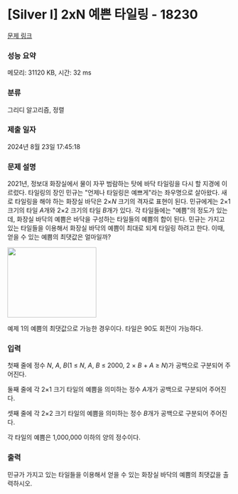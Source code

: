 # [Silver I] 2xN 예쁜 타일링 - 18230 

[문제 링크](https://www.acmicpc.net/problem/18230) 

### 성능 요약

메모리: 31120 KB, 시간: 32 ms

### 분류

그리디 알고리즘, 정렬

### 제출 일자

2024년 8월 23일 17:45:18

### 문제 설명

<p>2021년, 정보대 화장실에서 물이 자꾸 범람하는 탓에 바닥 타일링을 다시 할 지경에 이르렀다. 타일링의 장인 민규는 "언제나 타일링은 예쁘게"라는 좌우명으로 살아왔다. 새로 타일링을 해야 하는 화장실 바닥은 2×<em>N</em> 크기의 격자로 표현이 된다. 민규에게는 2×1 크기의 타일 <em>A</em>개와 2×2 크기의 타일 <em>B</em>개가 있다. 각 타일들에는 "예쁨"의 정도가 있는데, 화장실 바닥의 예쁨은 바닥을 구성하는 타일들의 예쁨의 합이 된다. 민규는 가지고 있는 타일들을 이용해서 화장실 바닥의 예쁨이 최대로 되게 타일링 하려고 한다. 이때, 얻을 수 있는 예쁨의 최댓값은 얼마일까?</p>

<p><img alt="" src="https://upload.acmicpc.net/eb53244b-f29a-4355-bce8-2104ad592baa/-/preview/" style="height: 158px; width: 200px;"></p>

<p>예제 1의 예쁨의 최댓값으로 가능한 경우이다. 타일은 90도 회전이 가능하다.</p>

### 입력 

 <p>첫째 줄에 정수 <em>N</em>, <em>A</em>, <em>B</em>(1 ≤ <em>N</em>, <em>A</em>, <em>B</em> ≤ 2000, 2 × <em>B </em>+<em> A</em> ≥ <em>N</em>)가 공백으로 구분되어 주어진다.</p>

<p>둘째 줄에 각 2×1 크기 타일의 예쁨을 의미하는 정수 <em>A</em>개가 공백으로 구분되어 주어진다.</p>

<p>셋째 줄에 각 2×2 크기 타일의 예쁨을 의미하는 정수 <em>B</em>개가 공백으로 구분되어 주어진다.</p>

<p>각 타일의 예쁨은 1,000,000 이하의 양의 정수이다.</p>

### 출력 

 <p>민규가 가지고 있는 타일들을 이용해서 얻을 수 있는 화장실 바닥의 예쁨의 최댓값을 출력하시오.</p>

